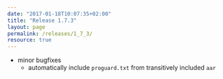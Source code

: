 ```yaml
---
date: "2017-01-18T10:07:35+02:00"
title: "Release 1.7.3"
layout: page
permalink: /releases/1_7_3/
resource: true
---
```


* minor bugfixes
  * automatically include `proguard.txt` from transitively included `aar`

